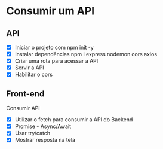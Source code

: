 # Consumir um API

## API
- [x] Iniciar o projeto com npm init -y
- [x] Instalar dependências npm i express nodemon cors axios
- [x] Criar uma rota para acessar a API
- [x] Servir a API
- [x] Habilitar o cors

## Front-end
Consumir API
-[x] Utilizar o fetch para consumir a API do Backend
-[x] Promise - Async/Await
-[x] Usar try/catch
-[x] Mostrar resposta na tela